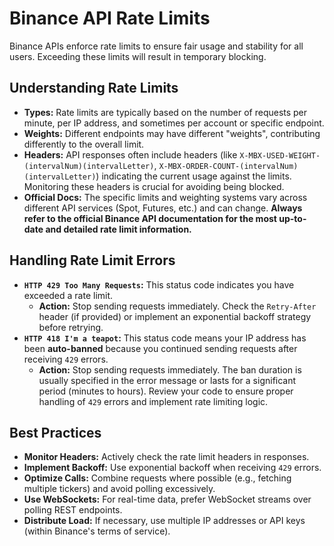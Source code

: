 # Binance API Rate Limits

Binance APIs enforce rate limits to ensure fair usage and stability for all users. Exceeding these limits will result in temporary blocking.

## Understanding Rate Limits

*   **Types:** Rate limits are typically based on the number of requests per minute, per IP address, and sometimes per account or specific endpoint.
*   **Weights:** Different endpoints may have different "weights", contributing differently to the overall limit.
*   **Headers:** API responses often include headers (like `X-MBX-USED-WEIGHT-(intervalNum)(intervalLetter)`, `X-MBX-ORDER-COUNT-(intervalNum)(intervalLetter)`) indicating the current usage against the limits. Monitoring these headers is crucial for avoiding being blocked.
*   **Official Docs:** The specific limits and weighting systems vary across different API services (Spot, Futures, etc.) and can change. **Always refer to the official Binance API documentation for the most up-to-date and detailed rate limit information.**

## Handling Rate Limit Errors

*   **`HTTP 429 Too Many Requests`:** This status code indicates you have exceeded a rate limit.
    *   **Action:** Stop sending requests immediately. Check the `Retry-After` header (if provided) or implement an exponential backoff strategy before retrying.
*   **`HTTP 418 I'm a teapot`:** This status code means your IP address has been **auto-banned** because you continued sending requests after receiving `429` errors.
    *   **Action:** Stop sending requests immediately. The ban duration is usually specified in the error message or lasts for a significant period (minutes to hours). Review your code to ensure proper handling of `429` errors and implement rate limiting logic.

## Best Practices

*   **Monitor Headers:** Actively check the rate limit headers in responses.
*   **Implement Backoff:** Use exponential backoff when receiving `429` errors.
*   **Optimize Calls:** Combine requests where possible (e.g., fetching multiple tickers) and avoid polling excessively.
*   **Use WebSockets:** For real-time data, prefer WebSocket streams over polling REST endpoints.
*   **Distribute Load:** If necessary, use multiple IP addresses or API keys (within Binance's terms of service). 